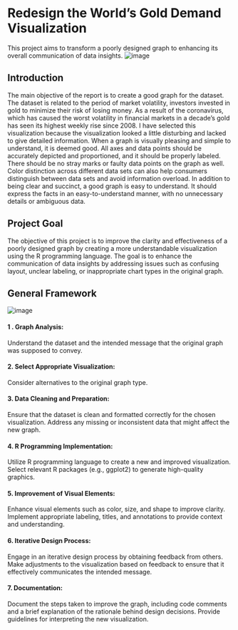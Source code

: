 # Redesign the World’s Gold Demand Visualization
This project aims to transform a poorly designed graph to enhancing its overall communication of data insights. 
![image](https://github.com/rishikaaleti/Redesign-Project/assets/137991044/e9f00371-a232-4484-8817-84ea718d4ef9)


## Introduction
The main objective of the report is to create a good graph for the dataset. The dataset is related to the period of market volatility, investors invested in gold to minimize their risk of losing money. As a result of the coronavirus, which has caused the worst volatility in financial markets in a decade’s gold has seen its highest weekly rise since 2008. I have selected this visualization because the visualization looked a little disturbing and lacked to give detailed information. When a graph is visually pleasing and simple to understand, it is deemed good. All axes and data points should be accurately depicted and proportioned, and it should be properly labeled. There should be no stray marks or faulty data points on the graph as well. Color distinction across different data sets can also help consumers distinguish between data sets and avoid information overload. In addition to being clear and succinct, a good graph is easy to understand. It should express the facts in an easy-to-understand manner, with no unnecessary details or ambiguous data.

## Project Goal
The objective of this project is to improve the clarity and effectiveness of a poorly designed graph by creating a more understandable visualization using the R programming language. The goal is to enhance the communication of data insights by addressing issues such as confusing layout, unclear labeling, or inappropriate chart types in the original graph.

## General Framework

![image](https://github.com/rishikaaleti/Redesign-Project/assets/137991044/26ab770a-e6c5-45ef-80b6-adae94f0637b)


#### 1 . Graph Analysis:
Understand the dataset and the intended message that the original graph was supposed to convey.

#### 2. Select Appropriate Visualization:
Consider alternatives to the original graph type.

#### 3. Data Cleaning and Preparation:
Ensure that the dataset is clean and formatted correctly for the chosen visualization.
Address any missing or inconsistent data that might affect the new graph.

#### 4.  R Programming Implementation:
Utilize R programming language to create a new and improved visualization.
Select relevant R packages (e.g., ggplot2) to generate high-quality graphics.

#### 5. Improvement of Visual Elements:
Enhance visual elements such as color, size, and shape to improve clarity.
Implement appropriate labeling, titles, and annotations to provide context and understanding.

#### 6. Iterative Design Process:
Engage in an iterative design process by obtaining feedback from others.
Make adjustments to the visualization based on feedback to ensure that it effectively communicates the intended message.

#### 7. Documentation:
Document the steps taken to improve the graph, including code comments and a brief explanation of the rationale behind design decisions.
Provide guidelines for interpreting the new visualization.
